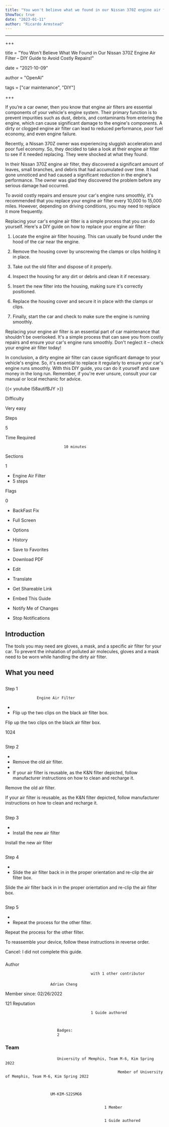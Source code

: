 ```yaml
---
title: "You won't believe what we found in our Nissan 370Z engine air filter – DIY guide to avoid costly repairs!"
ShowToc: true 
date: "2023-01-11"
author: "Ricardo Armstead"
---
```

*****
+++

title = "You Won't Believe What We Found in Our Nissan 370Z Engine Air Filter – DIY Guide to Avoid Costly Repairs!"

date = "2021-10-09"

author = "OpenAI"

tags = ["car maintenance", "DIY"]

+++

If you’re a car owner, then you know that engine air filters are essential components of your vehicle's engine system. Their primary function is to prevent impurities such as dust, debris, and contaminants from entering the engine, which can cause significant damage to the engine's components. A dirty or clogged engine air filter can lead to reduced performance, poor fuel economy, and even engine failure. 

Recently, a Nissan 370Z owner was experiencing sluggish acceleration and poor fuel economy. So, they decided to take a look at their engine air filter to see if it needed replacing. They were shocked at what they found.

In their Nissan 370Z engine air filter, they discovered a significant amount of leaves, small branches, and debris that had accumulated over time. It had gone unnoticed and had caused a significant reduction in the engine's performance. The owner was glad they discovered the problem before any serious damage had occurred. 

To avoid costly repairs and ensure your car's engine runs smoothly, it's recommended that you replace your engine air filter every 10,000 to 15,000 miles. However, depending on driving conditions, you may need to replace it more frequently. 

Replacing your car's engine air filter is a simple process that you can do yourself. Here's a DIY guide on how to replace your engine air filter: 

1. Locate the engine air filter housing. This can usually be found under the hood of the car near the engine. 

2. Remove the housing cover by unscrewing the clamps or clips holding it in place. 

3. Take out the old filter and dispose of it properly. 

4. Inspect the housing for any dirt or debris and clean it if necessary. 

5. Insert the new filter into the housing, making sure it's correctly positioned. 

6. Replace the housing cover and secure it in place with the clamps or clips. 

7. Finally, start the car and check to make sure the engine is running smoothly. 

Replacing your engine air filter is an essential part of car maintenance that shouldn't be overlooked. It's a simple process that can save you from costly repairs and ensure your car's engine runs smoothly. Don't neglect it – check your engine air filter today! 

In conclusion, a dirty engine air filter can cause significant damage to your vehicle's engine. So, it's essential to replace it regularly to ensure your car's engine runs smoothly. With this DIY guide, you can do it yourself and save money in the long run. Remember, if you're ever unsure, consult your car manual or local mechanic for advice.

{{< youtube l58autifBJY >}} 







Difficulty
 



Very easy         
 








Steps
 
5
 



Time Required
 

                              10 minutes            
 


Sections
 
1
 
- Engine Air Filter
 - 5 steps

 




Flags
 
0
 
- BackFast Fix
 - Full Screen
 - Options

 
- History
 - Save to Favorites
 - Download PDF
 - Edit
 - Translate
 - Get Shareable Link
 - Embed This Guide
 - Notify Me of Changes
 - Stop Notifications

 
## Introduction
 
The tools you may need are gloves, a mask, and a specific air filter for your car. To prevent the inhalation of polluted air molecules, gloves and a mask need to be worn while handling the dirty air filter.
 
## What you need
 
## 

Step 1

                  Engine Air Filter               


 
- 
 - Flip up the two clips on the black air filter box.

 
Flip up the two clips on the black air filter box.
 
1024
 
## 

Step 2


 
- 
 - Remove the old air filter.
 - 
 - If your air filter is reusable, as the K&N filter depicted, follow manufacturer instructions on how to clean and recharge it.

 
Remove the old air filter.
 
If your air filter is reusable, as the K&N filter depicted, follow manufacturer instructions on how to clean and recharge it.
 
## 

Step 3


 
- 
 - Install the new air filter

 
Install the new air filter
 
## 

Step 4


 
- 
 - Slide the air filter back in in the proper orientation and re-clip the air filter box.

 
Slide the air filter back in in the proper orientation and re-clip the air filter box.
 
## 

Step 5


 
- 
 - Repeat the process for the other filter.

 
Repeat the process for the other filter.
 
To reassemble your device, follow these instructions in reverse order.
 

Cancel: I did not complete this guide.

 


 
### 
Author

 

                                          with 1 other contributor 
 
#### 

                        Adrian Cheng                     

 
Member since: 02/26/2022
 
121 Reputation
 

                                          1 Guide authored                  
 


                           Badges:
                           2


 

 
### Team
 
#### 

                           University of Memphis, Team M-6, Kim Spring 2022                        

                                                      Member of University of Memphis, Team M-6, Kim Spring 2022 

 

                        UM-KIM-S22SMG6                     
 

                                                1 Member                     
 

                                                1 Guide authored                     



